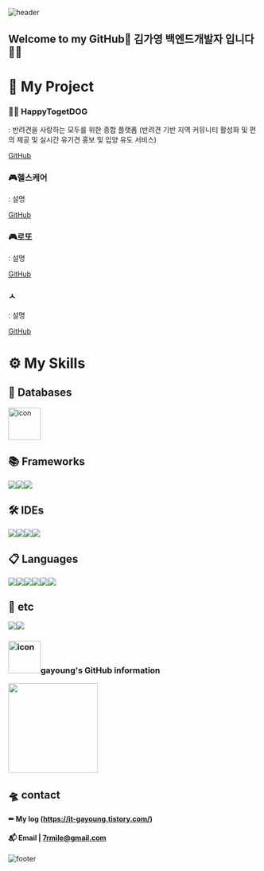 <!-- 헤더 -->
![header](https://capsule-render.vercel.app/api?type=waving&color=C2F2FF&height=220&section=header&text=gayoung's%20GitHub&fontSize=70&fontColor=FFFFFF)


<!-- 인사 -->
## Welcome to my GitHub👋 김가영 백엔드개발자 입니다🤹‍♀️

# 🔎 My Project
 
### 👩‍🔧 HappyTogetDOG
 : 반려견을 사랑하는 모두를 위한 종합 플랫폼
 (반려견 기반 지역 커뮤니티 활성화 및 편의 제공 및 실시간 유기견 홍보 및 입양 유도 서비스)
 
 <a href="#">GitHub</a>

### 🎮헬스케어
: 설명
  
  <a href="#">GitHub</a>

### 🎮로또
: 설명
  
  <a href="#">GitHub</a>

### ㅅ
: 설명
  
  <a href="#">GitHub</a>


# ⚙ My Skills

## 💾 Databases
  <img src="https://techstack-generator.vercel.app/mysql-icon.svg" alt="icon" width="65" height="65" />

## 📚 Frameworks
 <div style="display: flex; align-items: flex-start;">
  <img src="https://img.shields.io/badge/spring-%236DB33F.svg?style=for-the-badge&logo=spring&logoColor=white"/>
  <img src="https://img.shields.io/badge/bootstrap-%23563D7C.svg?style=for-the-badge&logo=bootstrap&logoColor=white"/>
  <img src="https://img.shields.io/badge/Mybatis-000000?style=for-the-badge&logo=Fluentd&logoColor=white" />
 
 </div>
 
## 🛠 IDEs
 <div style="display: flex; align-items: flex-start;">
  <img src="https://img.shields.io/badge/Eclipse-7F5AB6.svg?style=for-the-badge&logo=Eclipse&logoColor=white"/>
  <img src="https://img.shields.io/badge/Tomcat-F8DC75?style=for-the-badge&logo=ApacheTomcat&logoColor=white" />
  <img src="https://img.shields.io/badge/Visual%20Studio%20Code-0078d7.svg?style=for-the-badge&logo=visual-studio-code&logoColor=white"/>
  <img src="https://img.shields.io/badge/Visual%20Studio-%235C2D91.svg?style=for-the-badge&logo=visual-studio&logoColor=white"/>
 </div>
  
## 📋 Languages
<div style="display: flex; align-items: flex-start;">
  <img src="https://img.shields.io/badge/Java-%23E34F26.svg?style=for-the-badge&logo=java&logoColor=white"/>
  <img src="https://img.shields.io/badge/html5-%23FF6666.svg?style=for-the-badge&logo=html5&logoColor=white"/>
  <img src="https://img.shields.io/badge/css3-%23FFCC33.svg?style=for-the-badge&logo=css3&logoColor=white"/>
  <img src="https://img.shields.io/badge/javascript-%23666666.svg?style=for-the-badge&logo=javascript&logoColor=%23F7DF1E"/>
 <img src="https://img.shields.io/badge/C%23-%23239120.svg?style=for-the-badge&logo=c-sharp&logoColor=white"/>
<img src="https://img.shields.io/badge/SQL-%234479A1.svg?style=for-the-badge&logo=sql&logoColor=white"/>
 </div>

 ## 🎈 etc
 <div style="display: flex; align-items: flex-start;">
 
  <img src="https://img.shields.io/badge/github-%23000033.svg?style=for-the-badge&logo=github&logoColor=white"/>
  <a href="https://it-gayoung.tistory.com">
		<img src="https://img.shields.io/badge/Tistory-ff5949?style=for-the-badge&logo=Tistory&logoColor=white" />
	</a>
 </div>
 
<!-- 깃 정보 -->
<div style="display: flex; align-items: flex-start;">
<h3><img src="https://techstack-generator.vercel.app/github-icon.svg" alt="icon" width="65" height="65" />gayoung's GitHub information</h3>
</div>

<div style="row">
  <a href="https://github.com/kimgayoung0114" style="flex: 1;">
    <img height="180em" src="https://github-readme-stats-eight-theta.vercel.app/api?username=kimgayoung0114&show_icons=true&theme=radical&include_all_commits=true&count_private=true"/>
  </a>

</div>


## 🛸 contact 

#### ✏ My log (https://it-gayoung.tistory.com/)
#### 📬 Email | 7rmile@gmail.com

<!--#### 📕 [Notion Portfolio](https:) 
   #### ✨ [Page Portfolio](https:) -->

<!-- 푸터 -->
![footer](https://capsule-render.vercel.app/api?section=footer&color=C2F2FF)
